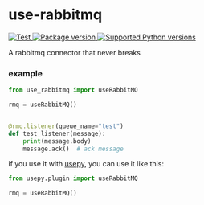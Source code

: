 # use-rabbitmq
<a href="https://github.com/use-py/use-rabbitmq/actions/workflows/test.yml?query=event%3Apush+branch%3Amain" target="_blank">
    <img src="https://github.com/use-py/use-rabbitmq/workflows/test%20suite/badge.svg?branch=main&event=push" alt="Test">
</a>
<a href="https://pypi.org/project/use-rabbitmq" target="_blank">
    <img src="https://img.shields.io/pypi/v/use-rabbitmq.svg" alt="Package version">
</a>

<a href="https://pypi.org/project/use-rabbitmq" target="_blank">
    <img src="https://img.shields.io/pypi/pyversions/use-rabbitmq.svg" alt="Supported Python versions">
</a>

A rabbitmq connector that never breaks

### example

```python
from use_rabbitmq import useRabbitMQ

rmq = useRabbitMQ()


@rmq.listener(queue_name="test")
def test_listener(message):
    print(message.body)
    message.ack()  # ack message
```

if you use it with [usepy](https://github.com/use-py/usepy), you can use it like this:

```python
from usepy.plugin import useRabbitMQ

rmq = useRabbitMQ()
```
